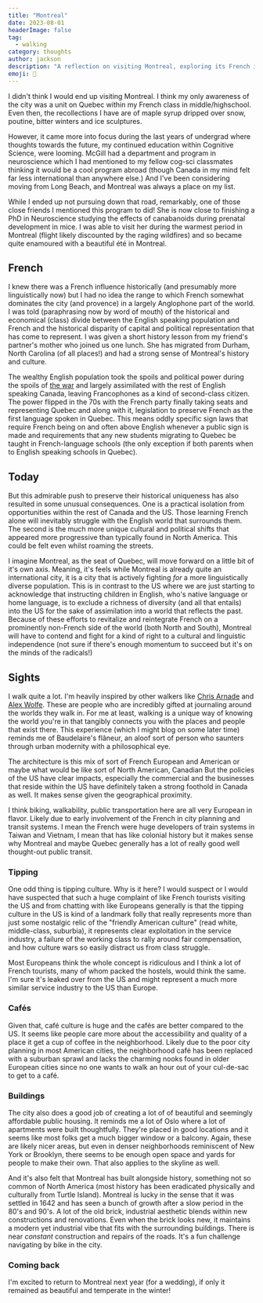 ```yaml
---
title: "Montreal"
date: 2023-08-01
headerImage: false
tag:
  - walking
category: thoughts
author: jackson
description: "A reflection on visiting Montreal, exploring its French influence, cultural shifts, and urban landscape."
emoji: 🍁
---
```


I didn't think I would end up visiting Montreal. I think my only awareness of the city was a unit on Quebec within my French class in middle/highschool. Even then, the recollections I have are of maple syrup dripped over snow, poutine, bitter winters and ice sculptures.

However, it came more into focus during the last years of undergrad where thoughts towards the future, my continued education within Cognitive Science, were looming. McGill had a department and program in neuroscience which I had mentioned to my fellow cog-sci classmates thinking it would be a cool program abroad (though Canada in my mind felt far less international than anywhere else.) And I've been considering moving from Long Beach, and Montreal was always a place on my list.

While I ended up not pursuing down that road, remarkably, one of those close friends I mentioned this program to did! She is now close to finishing a PhD in Neuroscience studying the effects of canabanoids during prenatal development in mice. I was able to visit her during the warmest period in Montreal (flight likely discounted by the raging wildfires) and so became quite enamoured with a beautiful été in Montreal.

## French

I knew there was a French influence historically (and presumably more linguistically now) but I had no idea the range to which French somewhat dominates the city (and provence) in a largely Anglophone part of the world. I was told (paraphrasing now by word of mouth) of the historical and economical (class) divide between the English speaking population and French and the historical disparity of capital and political representation that has come to represent. I was given a short history lesson from my friend's partner's mother who joined us one lunch. She has migrated from Durham, North Carolina (of all places!) and had a strong sense of Montreal's history and culture.

The wealthy English population took the spoils and political power during the spoils of [the war](https://en.wikipedia.org/wiki/Battle_of_the_Plains_of_Abraham) and largely assimilated with the rest of English speaking Canada, leaving Francophones as a kind of second-class citizen. The power flipped in the 70s with the French party finally taking seats and representing Quebec and along with it, legislation to preserve French as the first language spoken in Quebec. This means oddly specific sign laws that require French being on and often above English whenever a public sign is made and requirements that any new students migrating to Quebec be taught in French-language schools (the only exception if both parents when to English speaking schools in Quebec).

## Today

But this admirable push to preserve their historical uniqueness has also resulted in some unusual consequences. One is a practical isolation from opportunities within the rest of Canada and the US. Those learning French alone will inevitably struggle with the English world that surrounds them. The second is the much more unique cultural and political shifts that appeared more progressive than typically found in North America. This could be felt even whilst roaming the streets.

I imagine Montreal, as the seat of Quebec, will move forward on a little bit of it's own axis. Meaning, it's feels while Montreal is already quite an international city, it is a city that is actively fighting _for_ a more linguistically diverse population. This is in contrast to the US where we are just starting to acknowledge that instructing children in English, who's native language or home language, is to exclude a richness of diversity (and all that entails) into the US for the sake of assimilation into a world that reflects the past. Because of these efforts to revitalize and reintegrate French on a prominently non-French side of the world (both North and South), Montreal will have to contend and fight for a kind of right to a cultural and linguistic independence (not sure if there's enough momentum to succeed but it's on the minds of the radicals!)

## Sights

I walk quite a lot. I'm heavily inspired by other walkers like [Chris Arnade](https://walkingtheworld.substack.com/) and [Alex Wolfe](https://pedestrian.substack.com/). These are people who are incredibly gifted at journaling around the worlds they walk in. For me at least, walking is a unique way of knowing the world you're in that tangibly connects you with the places and people that exist there. This experience (which I might blog on some later time) reminds me of Baudelaire's flâneur, an aloof sort of person who saunters through urban modernity with a philosophical eye.

The architecture is this mix of sort of French European and American or maybe what would be like sort of North American, Canadian But the policies of the US have clear impacts, especially the commercial and the businesses that reside within the US have definitely taken a strong foothold in Canada as well. It makes sense given the geographical proximity.

I think biking, walkability, public transportation here are all very European in flavor. Likely due to early involvement of the French in city planning and transit systems. I mean the French were huge developers of train systems in Taiwan and Vietnam, I mean that has like colonial history but it makes sense why Montreal and maybe Quebec generally has a lot of really good well thought-out public transit.

### Tipping

One odd thing is tipping culture. Why is it here? I would suspect or I would have suspected that such a huge complaint of like French tourists visiting the US and from chatting with like Europeans generally is that the tipping culture in the US is kind of a landmark folly that really represents more than just some nostalgic relic of the "friendly American culture" (read white, middle-class, suburbia), it represents clear exploitation in the service industry, a failure of the working class to rally around fair compensation, and how culture wars so easily distract us from class struggle.

Most Europeans think the whole concept is ridiculous and I think a lot of French tourists, many of whom packed the hostels, would think the same. I'm sure it's leaked over from the US and might represent a much more similar service industry to the US than Europe.

### Cafés

Given that, café culture is huge and the cafés are better compared to the US. It seems like people care more about the accessibility and quality of a place it get a cup of coffee in the neighborhood. Likely due to the poor city planning in most American cities, the neighborhood café has been replaced with a suburban sprawl and lacks the charming nooks found in older European cities since no one wants to walk an hour out of your cul-de-sac to get to a café.

### Buildings

The city also does a good job of creating a lot of of beautiful and seemingly affordable public housing. It reminds me a lot of Oslo where a lot of apartments were built thoughtfully. They're placed in good locations and it seems like most folks get a much bigger window or a balcony. Again, these are likely nicer areas, but even in denser neighborhoods reminiscent of New York or Brooklyn, there seems to be enough open space and yards for people to make their own. That also applies to the skyline as well.

And it's also felt that Montreal has built alongside history, something not so common of North America (most history has been eradicated physically and culturally from Turtle Island). Montreal is lucky in the sense that it was settled in 1642 and has seen a bunch of growth after a slow period in the 80's and 90's. A lot of the old brick, industrial aesthetic blends within new constructions and renovations. Even when the brick looks new, it maintains a modern yet industrial vibe that fits with the surrounding buildings. There is near _constant_ construction and repairs of the roads. It's a fun challenge navigating by bike in the city.

### Coming back

I'm excited to return to Montreal next year (for a wedding), if only it remained as beautiful and temperate in the winter!

